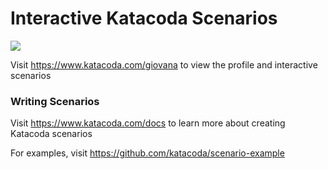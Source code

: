 # Interactive Katacoda Scenarios

[![](http://shields.katacoda.com/katacoda/giovana/count.svg)](https://www.katacoda.com/giovana "Get your profile on Katacoda.com")

Visit https://www.katacoda.com/giovana to view the profile and interactive scenarios

### Writing Scenarios
Visit https://www.katacoda.com/docs to learn more about creating Katacoda scenarios

For examples, visit https://github.com/katacoda/scenario-example
